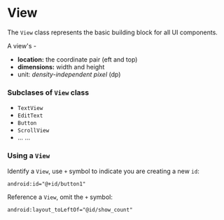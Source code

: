 # View

The `View` class represents the basic building block for all UI components.

A view's -
+ **location:** the coordinate pair (eft and top)
+ **dimensions:** width and height
+ unit: *density-independent pixel* (dp)

### Subclases of `View` class
+ `TextView`
+ `EditText`
+ `Button`
+ `ScrollView`
+ ... ...

### Using a `View`

Identify a `View`, use `+` symbol to indicate you are creating a new `id`:
```
android:id="@+id/button1"
```

Reference a `View`, omit the `+` symbol:
```
android:layout_toLeftOf="@id/show_count"
```
